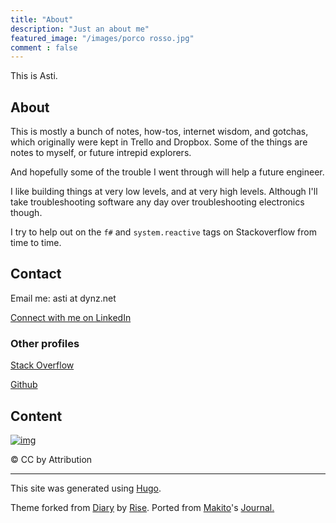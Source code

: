 ```yaml
---
title: "About"
description: "Just an about me"
featured_image: "/images/porco rosso.jpg"
comment : false
---
```


This is Asti. 

## About

This is mostly a bunch of notes, how-tos, internet wisdom, and gotchas, which originally were kept in Trello and Dropbox.  Some of the things are notes to myself, or future intrepid explorers.

And hopefully some of the trouble I went through will help a future engineer.

I like building things at very low levels, and at very high levels.
Although I'll take troubleshooting software any day over troubleshooting electronics though.

I try to help out on the `f#` and `system.reactive` tags on Stackoverflow from time to time.

## Contact

Email me: asti at dynz.net

[Connect with me on LinkedIn](https://www.linkedin.com/in/asti-r-120962160/)

### Other profiles

 [Stack Overflow](https://stackoverflow.com/users/802116/asti) 

[Github](https://github.com/deviousasti/)

## Content

[![img](https://licensebuttons.net/l/by/3.0/88x31.png)](https://creativecommons.org/licenses/by/4.0/)

© CC by Attribution

----

This site was generated using [Hugo](https://gohugo.io/). 

Theme forked from [Diary](https://github.com/amazingrise/hugo-theme-diary) by [Rise](https://amazingrise.net/). Ported from [Makito](https://mak1t0.cc/)'s [Journal.](https://github.com/SumiMakito/hexo-theme-journal/)

